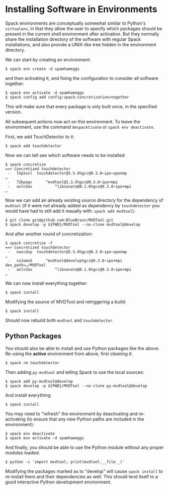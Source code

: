 # Installing Software in Environments

Spack environments are conceptually somewhat similar to Python's
`virtualenv`, in that they allow the user to specify which packages should
be present in the current shell environment after activation.
But they normally share the installation directory of the software with
regular Spack installations, and also provide a UNIX-like tree hidden in
the environment directory.

We can start by creating an environment:

    $ spack env create -d spamhameggs

and then activating it, and fixing the configuration to consider all
software together:

    $ spack env activate -d spamhameggs
    $ spack config add config:spack:concretization=together

This will make sure that every package is only built once, in the specified
version.

All subsequent actions now act on this environment. To leave the
environment, use the command `despacktivate` or `spack env deactivate`.

First, we add TouchDetector to it:

    $ spack add touchdetector

Now we can tell see which software needs to be installed:

    $ spack concretize
    ==> Concretized touchdetector
     -   lhp5vxl  touchdetector@5.5.0%gcc@9.3.0~ipo~openmp
    …
     -   72bpagc      ^mvdtool@2.3.5%gcc@9.3.0~ipo+mpi
     -   axln3ax          ^libsonata@0.1.6%gcc@9.3.0~ipo+mpi
    …

Now we can add an already existing source directory for the dependency of
`mvdtool` (if it were not already added as dependency by `touchdetector` 
you would have had to still add it maually with: `spack add mvdtool`):

    $ git clone git@github.com:BlueBrain/MVDTool.git
    $ spack develop -p ${PWD}/MVDTool --no-clone mvdtool@develop

And after another round of concretization:

    $ spack concretize -f
    ==> Concretized touchdetector
     -   nwzcdxp  touchdetector@5.5.0%gcc@9.3.0~ipo~openmp
    …
     -   vs2omx5      ^mvdtool@develop%gcc@9.3.0~ipo+mpi dev_path=…/MVDTool
     -   axln3ax          ^libsonata@0.1.6%gcc@9.3.0~ipo+mpi
    …

We can now install everything together:

    $ spack install

Modifying the source of MVDTool and retriggering a build:

    $ spack install

Should now rebuild both `mvdtool` and `touchdetector`.

## Python Packages

You should also be able to install and use Python packages like the above.
Re-using the **active** environment from above, first cleaning it:

    $ spack rm touchdetector

Then adding `py-mvdtool` and telling Spack to use the local sources:

    $ spack add py-mvdtool@develop
    $ spack develop -p ${PWD}/MVDTool --no-clone py-mvdtool@develop

And install everything:

    $ spack install

You may need to "refresh" the environment by deactivating and
re-activating (to ensure that any new Python paths are included in the
environment):

    $ spack env deactivate
    $ spack env activate -d spamhameggs

And finally, you should be able to use the Python module without any proper
modules loaded:

    $ python -c 'import mvdtool; print(mvdtool.__file__)'

Modifying the packages marked as to "develop" will cause `spack install` to
re-install them and their dependencies as well.
This should lend itself to a good interactive Python development
environment.
